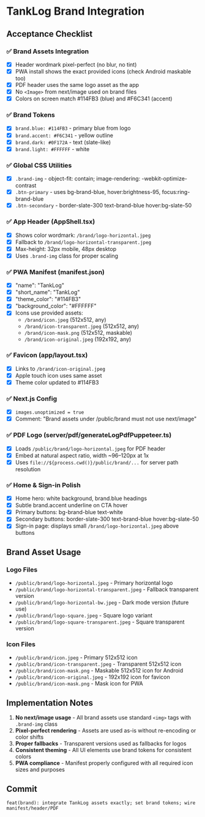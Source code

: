 # TankLog Brand Integration

## Acceptance Checklist

### ✅ Brand Assets Integration

- [x] Header wordmark pixel-perfect (no blur, no tint)
- [x] PWA install shows the exact provided icons (check Android maskable too)
- [x] PDF header uses the same logo asset as the app
- [x] No `<Image>` from next/image used on brand files
- [x] Colors on screen match #114FB3 (blue) and #F6C341 (accent)

### ✅ Brand Tokens

- [x] `brand.blue: #114FB3` - primary blue from logo
- [x] `brand.accent: #F6C341` - yellow outline
- [x] `brand.dark: #0F172A` - text (slate-like)
- [x] `brand.light: #FFFFFF` - white

### ✅ Global CSS Utilities

- [x] `.brand-img` - object-fit: contain; image-rendering: -webkit-optimize-contrast
- [x] `.btn-primary` - uses bg-brand-blue, hover:brightness-95, focus:ring-brand-blue
- [x] `.btn-secondary` - border-slate-300 text-brand-blue hover:bg-slate-50

### ✅ App Header (AppShell.tsx)

- [x] Shows color wordmark: `/brand/logo-horizontal.jpeg`
- [x] Fallback to `/brand/logo-horizontal-transparent.jpeg`
- [x] Max-height: 32px mobile, 48px desktop
- [x] Uses `.brand-img` class for proper scaling

### ✅ PWA Manifest (manifest.json)

- [x] "name": "TankLog"
- [x] "short_name": "TankLog"
- [x] "theme_color": "#114FB3"
- [x] "background_color": "#FFFFFF"
- [x] Icons use provided assets:
  - `/brand/icon.jpeg` (512x512, any)
  - `/brand/icon-transparent.jpeg` (512x512, any)
  - `/brand/icon-mask.png` (512x512, maskable)
  - `/brand/icon-original.jpeg` (192x192, any)

### ✅ Favicon (app/layout.tsx)

- [x] Links to `/brand/icon-original.jpeg`
- [x] Apple touch icon uses same asset
- [x] Theme color updated to #114FB3

### ✅ Next.js Config

- [x] `images.unoptimized = true`
- [x] Comment: "Brand assets under /public/brand must not use next/image"

### ✅ PDF Logo (server/pdf/generateLogPdfPuppeteer.ts)

- [x] Loads `/public/brand/logo-horizontal.jpeg` for PDF header
- [x] Embed at natural aspect ratio, width ~96–120px at 1x
- [x] Uses `file://${process.cwd()}/public/brand/...` for server path resolution

### ✅ Home & Sign-in Polish

- [x] Home hero: white background, brand.blue headings
- [x] Subtle brand.accent underline on CTA hover
- [x] Primary buttons: bg-brand-blue text-white
- [x] Secondary buttons: border-slate-300 text-brand-blue hover:bg-slate-50
- [x] Sign-in page: displays small `/brand/logo-horizontal.jpeg` above buttons

## Brand Asset Usage

### Logo Files

- `/public/brand/logo-horizontal.jpeg` - Primary horizontal logo
- `/public/brand/logo-horizontal-transparent.jpeg` - Fallback transparent version
- `/public/brand/logo-horizontal-bw.jpeg` - Dark mode version (future use)
- `/public/brand/logo-square.jpeg` - Square logo variant
- `/public/brand/logo-square-transparent.jpeg` - Square transparent version

### Icon Files

- `/public/brand/icon.jpeg` - Primary 512x512 icon
- `/public/brand/icon-transparent.jpeg` - Transparent 512x512 icon
- `/public/brand/icon-mask.png` - Maskable 512x512 icon for Android
- `/public/brand/icon-original.jpeg` - 192x192 icon for favicon
- `/public/brand/icon-mask.png` - Mask icon for PWA

## Implementation Notes

1. **No next/image usage** - All brand assets use standard `<img>` tags with `.brand-img` class
2. **Pixel-perfect rendering** - Assets are used as-is without re-encoding or color shifts
3. **Proper fallbacks** - Transparent versions used as fallbacks for logos
4. **Consistent theming** - All UI elements use brand tokens for consistent colors
5. **PWA compliance** - Manifest properly configured with all required icon sizes and purposes

## Commit

```
feat(brand): integrate TankLog assets exactly; set brand tokens; wire manifest/header/PDF
```


